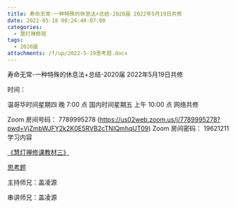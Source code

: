 ```yaml
---
title: 寿命无常-一种特殊的休息法+总结-2020届 2022年5月19日共修
date: 2022-05-18 00:24:40-07:00
categories:
  - 慧灯禅修班
tags:
  - 2020届
attachments: /f/up/2022-5-19思考题.docx
---
```

寿命无常-一种特殊的休息法+总结-2020届 2022年5月19日共修

时间：

温哥华时间星期四 晚 7:00 点
国内时间星期五 上午 10:00 点
网络共修

Zoom 房间号码： 7789995278 (https://us02web.zoom.us/j/7789995278?pwd=VjZmbWJFY2k2K0E5RVB2cTNIQmhqUT09)
Zoom 房间密码： 19621211
学习内容

[《慧灯禅修课教材三》 ](https://s3.ca-central-1.wasabisys.com/hddata/f.huidengchanxiu.net/hdv/f/up/慧灯禅修课教材三_五加行开示录-寿命无常.pdf)

[思考题 ](https://s3.ca-central-1.wasabisys.com/hddata/f.huidengchanxiu.net/hdv/f/up/2022-5-19思考题.docx)

主持师兄：盖凌源

串讲师兄：盖凌源
